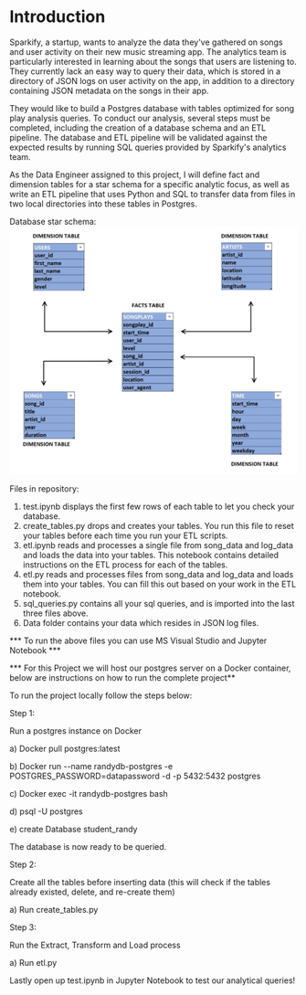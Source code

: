 <h1>Introduction</h1>

Sparkify, a startup, wants to analyze the data they've gathered on songs and user activity on their new music streaming app. The analytics team is particularly interested in learning about the songs that users are listening to. They currently lack an easy way to query their data, which is stored in a directory of JSON logs on user activity on the app,
in addition to a directory containing JSON metadata on the songs in their app.

They would like to build a Postgres database with tables optimized for song play analysis queries. To conduct our analysis, several steps must be completed, including the creation of a database schema and an ETL pipeline. The database and ETL pipeline will be validated against the expected results by running SQL queries provided by Sparkify's analytics team.

As the Data Engineer assigned to this project, I will define fact and dimension tables for a star schema for a specific analytic focus, as well as write an ETL pipeline that uses Python and SQL to transfer data from files in two local directories into these tables in Postgres.


Database star schema:
![Alt text](img/star-schema.jpg?raw=true "star schema")

Files in repository:

1) test.ipynb displays the first few rows of each table to let you check your database.
2) create_tables.py drops and creates your tables. You run this file to reset your tables before each time you run your ETL scripts.
3) etl.ipynb reads and processes a single file from song_data and log_data and loads the data into your tables. This notebook contains detailed instructions on the ETL process for each of the tables.
4) etl.py reads and processes files from song_data and log_data and loads them into your tables. You can fill this out based on your work in the ETL notebook.
5) sql_queries.py contains all your sql queries, and is imported into the last three files above.
6) Data folder contains your data which resides in JSON log files. 



*** To run the above files you can use MS Visual Studio and Jupyter Notebook ***

*** For this Project we will host our postgres server on a Docker container, below are instructions on how to run the complete project**


To run the project locally follow the steps below:

Step 1:

Run a postgres instance on Docker

a) Docker pull postgres:latest

b) Docker run --name randydb-postgres -e POSTGRES_PASSWORD=datapassword -d -p 5432:5432 postgres

c) Docker exec -it randydb-postgres bash

d) psql -U postgres

e) create Database student_randy

The database is now ready to be queried.


Step 2:

Create all the tables before inserting data (this will check if the tables already existed, delete, and re-create them)

a) Run create_tables.py

Step 3: 

Run the Extract, Transform and Load process

a) Run etl.py


Lastly open up test.ipynb in Jupyter Notebook to test our analytical queries! 
